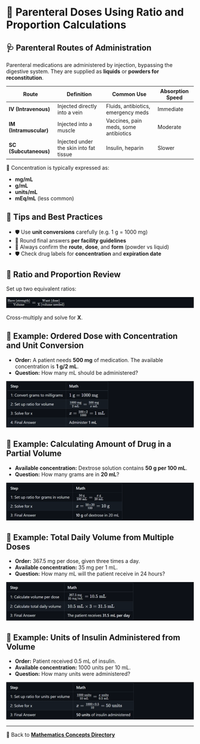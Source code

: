 # 💉 Parenteral Doses Using Ratio and Proportion Calculations

<!-- 
## Reference

Pharmacy Calculations, 6e; Morton Publishing | 23
-->

## 🩺 Parenteral Routes of Administration

Parenteral medications are administered by injection, bypassing the digestive system. They are supplied as **liquids** or **powders for reconstitution**.

| Route | Definition | Common Use | Absorption Speed |
|-------|------------|------------|------------------|
| **IV (Intravenous)** | Injected directly into a vein | Fluids, antibiotics, emergency meds | Immediate |
| **IM (Intramuscular)** | Injected into a muscle | Vaccines, pain meds, some antibiotics | Moderate |
| **SC (Subcutaneous)** | Injected under the skin into fat tissue | Insulin, heparin | Slower |

📍 Concentration is typically expressed as:

- **mg/mL**
- **g/mL**
- **units/mL**
- **mEq/mL** (less common)

## 🚨 Tips and Best Practices

- 🛡️ Use **unit conversions** carefully (e.g. 1 g = 1000 mg)
- 📍 Round final answers **per facility guidelines**
- 📍 Always confirm the **route**, **dose**, and **form** (powder vs liquid)
- 🛡️ Check drug labels for **concentration** and **expiration date**

## 📘 Ratio and Proportion Review

Set up two equivalent ratios:

![strength / volume = strength / volume](./img/parenteral_ratios/formula.PNG)
<!-- $\frac{\text{Have (strength)}}{\text{Volume}} = \frac{\text{Want (dose)}}{\text{X (volume needed)}}$ -->

Cross-multiply and solve for **X**.

## 🧪 Example: Ordered Dose with Concentration and Unit Conversion

- **Order:** A patient needs **500 mg** of medication. The available concentration is **1 g/2 mL**.  
- **Question:** How many mL should be administered?

![example1](./img/parenteral_ratios/ex1.PNG)
<!-- | Step | Math |
|------|------|
| 1: Convert grams to milligrams | ${1\ \text{g} = 1000\ \text{mg}}$ |
| 2: Set up ratio for volume | ${\frac{1000\ \text{mg}}{2\ \text{mL}} = \frac{500\ \text{mg}}{x\ \text{mL}}}$ |
| 3: Solve for x | ${x = \frac{500 \times 2}{1000} = 1\ \text{mL}}$ |
| 4: Final Answer | Administer **1 mL** | -->

## 🧪 Example: Calculating Amount of Drug in a Partial Volume

- **Available concentration:** Dextrose solution contains **50 g per 100 mL**.  
- **Question:** How many grams are in **20 mL**?

![example2](./img/parenteral_ratios/ex2.PNG)
<!-- | Step | Math |
|------|------|
| 1: Set up ratio for grams in volume | ${\frac{50\ \text{g}}{100\ \text{mL}} = \frac{x\ \text{g}}{20\ \text{mL}}}$ |
| 2: Solve for x | ${x = \frac{50 \times 20}{100} = 10\ \text{g}}$ |
| 3: Final Answer | **10 g** of dextrose in 20 mL | -->

## 🧪 Example: Total Daily Volume from Multiple Doses

- **Order:** 367.5 mg per dose, given three times a day.  
- **Available concentration:** 35 mg per 1 mL.  
- **Question:** How many mL will the patient receive in 24 hours?

![example3](./img/parenteral_ratios/ex3.PNG)
<!-- | Step | Math |
|------|------|
| 1: Calculate volume per dose | ${\frac{367.5\ \text{mg}}{35\ \text{mg/mL}} = 10.5\ \text{mL}}$ |
| 2: Calculate total daily volume | ${10.5\ \text{mL} \times 3 = 31.5\ \text{mL}}$ |
| 3: Final Answer | The patient receives **31.5 mL per day** | -->

## 🧪 Example: Units of Insulin Administered from Volume

- **Order:** Patient received 0.5 mL of insulin.  
- **Available concentration:** 1000 units per 10 mL.  
- **Question:** How many units were administered?

![example4](./img/parenteral_ratios/ex4.PNG)
<!-- | Step | Math |
|------|------|
| 1: Set up ratio for units per volume | ${\frac{1000\ \text{units}}{10\ \text{mL}} = \frac{x\ \text{units}}{0.5\ \text{mL}}}$ |
| 2: Solve for x | ${x = \frac{1000 \times 0.5}{10} = 50\ \text{units}}$ |
| 3: Final Answer | **50 units** of insulin administered | -->

---

🔗 Back to [**Mathematics Concepts Directory**](./readme.md)
